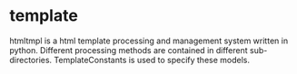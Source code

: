 template
========

htmltmpl is a html template processing and management system written in python. Different processing methods are contained in different sub-directories. TemplateConstants is used to specify these models.